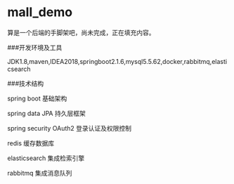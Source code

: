 # mall_demo
算是一个后端的手脚架吧，尚未完成，正在填充内容。

###开发环境及工具

JDK1.8,maven,IDEA2018,springboot2.1.6,mysql5.5.62,docker,rabbitmq,elasticsearch

###技术结构

spring boot                 基础架构

spring data JPA             持久层框架

spring security OAuth2      登录认证及权限控制

redis                       缓存数据库

elasticsearch               集成检索引擎

rabbitmq                    集成消息队列

